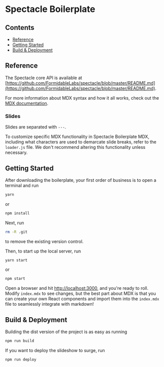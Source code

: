 # Spectacle Boilerplate

## Contents

- [Reference](#reference)
- [Getting Started](#getting-started)
- [Build & Deployment](#build-deployment)

## Reference

The Spectacle core API is available at [https://github.com/FormidableLabs/spectacle/blob/master/README.md](https://github.com/FormidableLabs/spectacle/blob/master/README.md).

For more information about MDX syntax and how it all works, check out the [MDX documentation](https://mdxjs.com/).

### Slides

Slides are separated with `---`.

To customize specific MDX functionality in Spectacle Boilerplate MDX, including what characters are used to demarcate slide breaks, refer to the `loader.js` file. We don't recommend altering this functionality unless necessary.

## Getting Started

After downloading the boilerplate, your first order of business is to open a terminal and run

```bash
yarn
```

or

```bash
npm install
```

Next, run

```bash
rm -R .git
```

to remove the existing version control.

Then, to start up the local server, run

```bash
yarn start
```

or

```bash
npm start
```

Open a browser and hit [http://localhost:3000](http://localhost:3000), and you're ready to roll. Modify `index.mdx` to see changes, but the best part about MDX is that you can create your own React components and import them into the `index.mdx` file to seamlessly integrate with markdown!

## Build & Deployment

Building the dist version of the project is as easy as running

```bash
npm run build
```

If you want to deploy the slideshow to surge, run

```bash
npm run deploy
```
